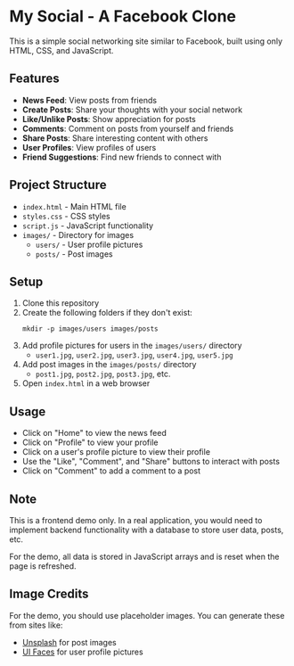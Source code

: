 # My Social - A Facebook Clone

This is a simple social networking site similar to Facebook, built using only HTML, CSS, and JavaScript.

## Features

- **News Feed**: View posts from friends
- **Create Posts**: Share your thoughts with your social network
- **Like/Unlike Posts**: Show appreciation for posts
- **Comments**: Comment on posts from yourself and friends
- **Share Posts**: Share interesting content with others
- **User Profiles**: View profiles of users
- **Friend Suggestions**: Find new friends to connect with

## Project Structure

- `index.html` - Main HTML file
- `styles.css` - CSS styles
- `script.js` - JavaScript functionality
- `images/` - Directory for images
  - `users/` - User profile pictures
  - `posts/` - Post images

## Setup

1. Clone this repository
2. Create the following folders if they don't exist:
   ```
   mkdir -p images/users images/posts
   ```
3. Add profile pictures for users in the `images/users/` directory
   - `user1.jpg`, `user2.jpg`, `user3.jpg`, `user4.jpg`, `user5.jpg`
4. Add post images in the `images/posts/` directory
   - `post1.jpg`, `post2.jpg`, `post3.jpg`, etc.
5. Open `index.html` in a web browser

## Usage

- Click on "Home" to view the news feed
- Click on "Profile" to view your profile
- Click on a user's profile picture to view their profile
- Use the "Like", "Comment", and "Share" buttons to interact with posts
- Click on "Comment" to add a comment to a post

## Note

This is a frontend demo only. In a real application, you would need to implement backend functionality with a database to store user data, posts, etc.

For the demo, all data is stored in JavaScript arrays and is reset when the page is refreshed.

## Image Credits

For the demo, you should use placeholder images. You can generate these from sites like:
- [Unsplash](https://unsplash.com/) for post images
- [UI Faces](https://uifaces.co/) for user profile pictures 